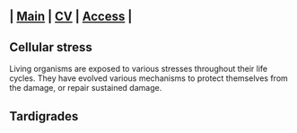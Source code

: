 | [Main](README.md) | [CV](CV.md) | [Access](access.md) | 
---------------------------------------------------------

## Cellular stress 
Living organisms are exposed to various stresses throughout their life cycles. They have evolved various mechanisms to protect themselves from the damage, or repair sustained damage. 

## Tardigrades




